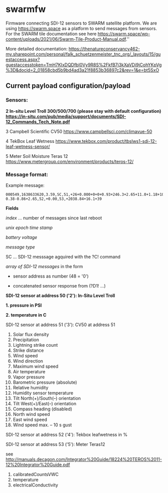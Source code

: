 # swarmfw

Firmware connecting SDI-12 sensors to SWARM satellite platform. We are using https://swarm.space as a platform to send messages from sensors. For the SWARM tile documentation see here https://swarm.space/wp-content/uploads/2021/06/Swarm-Tile-Product-Manual.pdf.''

More detailed documentation: https://thenatureconservancy462-my.sharepoint.com/personal/falk_schuetzenmeister_tnc_org/_layouts/15/guestaccess.aspx?guestaccesstoken=TmH7KIxDQDfbI0Vy9R8S%2FkfB7j3kXaVDi9jCohYKpVg%3D&docid=2_01858cbd5b9bd4ad3a21f8853b36897c2&rev=1&e=bt5SxO

## Current payload configuration/payload

### Sensors:

**2 In-situ Level Troll 300/500/700 (please stay with default configuration) https://in-situ.com/pub/media/support/documents/SDI-12_Commands_Tech_Note.pdf**

3 Campbell Scientific CV50 https://www.campbellsci.com/climavue-50

4 TekBox Leaf Wetness https://www.tekbox.com/product/tbslws1-sdi-12-leaf-wetness-sensor/

5 Meter Soil Moisture Teras 12 https://www.metergroup.com/environment/products/teros-12/

### Message format:

Example message:

```
000549,1638633620,3.59,SC,51,+26+0.000+0+0+0.93+246.3+2.65+11.0+1.18+100.83+0.900+10.8+0.2+1.7+0-0.38-0.86+2.65,52,+0.00,53,+2038.84+16.1+39
```

**Fields**

*index* ... number of messages since last reboot

*unix epoch time stamp*

*battery voltage*

*message type*

  SC ... SDI-12 messsage agquired with the ?C! command

*array of SDI-12 messages* in the form

   - sensor address as number (48 = '0')
   
   - concatenated sensor response from (?D1! ...)

**SDI-12 sensor at address 50 ('2'): In-Situ Level Troll**

**1. pressure in PSI**
  
**2. temperature in C**

SDI-12 sensor at address 51 ('3'): CV50 at address 51

  1. Solar flux density
  2. Precipitation
  3. Lightning strike count
  4. Strike distance
  5. Wind speed
  6. Wind direction
  7. Maximum wind speed
  8. Air temperature
  9. Vapor pressure
  10. Barometric pressure (absolute)
  11. Relative humidity
  12. Humidity sensor temperature
  13. Tilt North(+)/South(–) orientation
  14. Tilt West(+)/East(–) orientation
  15. Compass heading (disabled)
  16. North wind speed
  17. East wind speed
  18. Wind speed max. – 10 s gust
 
SDI-12 sensor at address 52 ('4'): Tekbox leafwetness in %

SDI-12 sensor at address 53 ('5'): Meter Teras12

see http://manuals.decagon.com/Integrator%20Guide/18224%20TEROS%2011-12%20Integrator%20Guide.pdf

 1. calibratedCountsVWC
 2. temperature
 3. electricalConductivity
